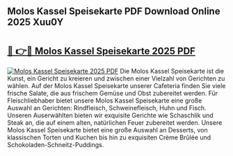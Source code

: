 ## Molos Kassel Speisekarte PDF Download Online 2025 Xuu0Y

# <h2><a href="http://gcblzof.nevu.top/?p=Molos+Kassel+Speisekarte">🔗 👉🔴 Molos Kassel Speisekarte 2025 PDF</a></h2>

[![Molos Kassel Speisekarte 2025 PDF](https://i.imgur.com/dBaPXMq.png)](http://gcblzof.nevu.top/?p=Molos+Kassel+Speisekarte)
Die Molos Kassel Speisekarte ist die Kunst, ein Gericht zu kreieren und zwischen einer Vielzahl von Gerichten zu wählen. Auf der Molos Kassel Speisekarte unserer Cafeteria finden Sie viele frische Salate, die aus frischem Gemüse und Obst zubereitet werden. Für Fleischliebhaber bietet unsere Molos Kassel Speisekarte eine große Auswahl an Gerichten: Rindfleisch, Schweinefleisch, Huhn und Fisch. Unseren Auserwählten bieten wir exquisite Gerichte wie Schaschlik und Steak an, die auf einem alten, natürlichen Feuer zubereitet werden. Unsere Molos Kassel Speisekarte bietet eine große Auswahl an Desserts, von klassischen Torten und Kuchen bis hin zu exquisiten Crème Brûlée und Schokoladen-Schneitz-Puddings.
